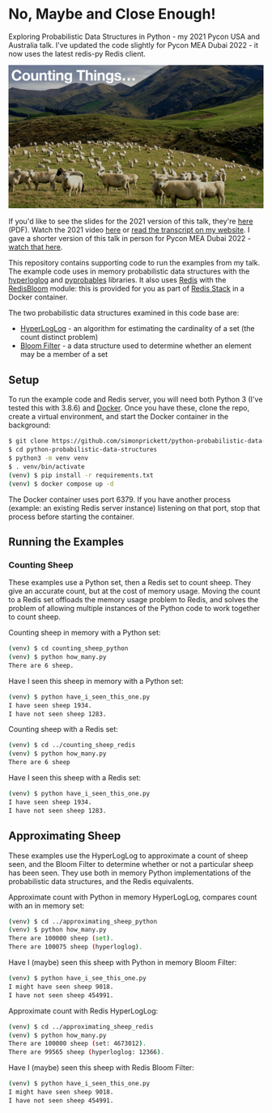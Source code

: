 # No, Maybe and Close Enough!

Exploring Probabilistic Data Structures in Python - my 2021 Pycon USA and Australia talk.  I've updated the code slightly for Pycon MEA Dubai 2022 - it now uses the latest redis-py Redis client.

![Lots of sheep in a field](counting_things.png)

If you'd like to see the slides for the 2021 version of this talk, they're [here](https://simonprickett.dev/no_maybe_and_close_enough_slides.pdf) (PDF).  Watch the 2021 video [here](https://www.youtube.com/watch?v=hM1JPkEUtks) or [read the transcript on my website](https://simonprickett.dev/no-maybe-and-good-enough-probabilistic-data-structures-in-python/).  I gave a shorter version of this talk in person for Pycon MEA Dubai 2022 - [watch that here](https://www.youtube.com/watch?v=tqy8WtjBe1Q).

This repository contains supporting code to run the examples from my talk.  The example code uses in memory probabilistic data structures with the [hyperloglog](https://pypi.org/project/hyperloglog/) and [pyprobables](https://pypi.org/project/pyprobables/) libraries.  It also uses [Redis](https://redis.io) with the [RedisBloom](https://redisbloom.io) module: this is provided for you as part of [Redis Stack](https://redis.io/docs/stack/get-started/) in a Docker container.

The two probabilistic data structures examined in this code base are:

* [HyperLogLog](https://en.wikipedia.org/wiki/HyperLogLog) - an algorithm for estimating the cardinality of a set (the count distinct problem)
* [Bloom Filter](https://en.wikipedia.org/wiki/Bloom_filter) - a data structure used to determine whether an element may be a member of a set

## Setup

To run the example code and Redis server, you will need both Python 3 (I've tested this with 3.8.6) and [Docker](https://www.docker.com/).  Once you have these, clone the repo, create a virtual environment, and start the Docker container in the background:

```bash
$ git clone https://github.com/simonprickett/python-probabilistic-data-structures.git
$ cd python-probabilistic-data-structures
$ python3 -m venv venv
$ . venv/bin/activate
(venv) $ pip install -r requirements.txt
(venv) $ docker compose up -d
```

The Docker container uses port 6379. If you have another process (example: an existing Redis server instance) listening on that port, stop that process before starting the container.

## Running the Examples

### Counting Sheep

These examples use a Python set, then a Redis set to count sheep.  They give an accurate count, but at the cost of memory usage.  Moving the count to a Redis set offloads the memory usage problem to Redis, and solves the problem of allowing multiple instances of the Python code to work together to count sheep.

Counting sheep in memory with a Python set:

```bash
(venv) $ cd counting_sheep_python
(venv) $ python how_many.py
There are 6 sheep.
```

Have I seen this sheep in memory with a Python set:

```bash
(venv) $ python have_i_seen_this_one.py
I have seen sheep 1934.
I have not seen sheep 1283.
```

Counting sheep with a Redis set:

```bash
(venv) $ cd ../counting_sheep_redis
(venv) $ python how_many.py
There are 6 sheep
```

Have I seen this sheep with a Redis set:

```bash
(venv) $ python have_i_seen_this_one.py
I have seen sheep 1934.
I have not seen sheep 1283.
```

## Approximating Sheep

These examples use the HyperLogLog to approximate a count of sheep seen, and the Bloom Filter to determine whether or not a particular sheep has been seen. They use both in memory Python implementations of the probabilistic data structures, and the Redis equivalents.

Approximate count with Python in memory HyperLogLog, compares count with an in memory set:

```bash
(venv) $ cd ../approximating_sheep_python
(venv) $ python how_many.py
There are 100000 sheep (set).
There are 100075 sheep (hyperloglog).
```
Have I (maybe) seen this sheep with Python in memory Bloom Filter:

```bash
(venv) $ python have_i_see_this_one.py
I might have seen sheep 9018.
I have not seen sheep 454991.
```

Approximate count with Redis HyperLogLog:

```bash
(venv) $ cd ../approximating_sheep_redis
(venv) $ python how_many.py
There are 100000 sheep (set: 4673012).
There are 99565 sheep (hyperloglog: 12366).
```

Have I (maybe) seen this sheep with Redis Bloom Filter:

```bash
(venv) $ python have_i_seen_this_one.py
I might have seen sheep 9018.
I have not seen sheep 454991.
```

